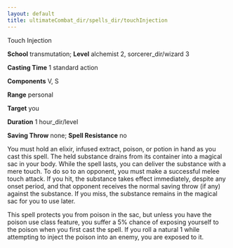 ```yaml
---
layout: default
title: ultimateCombat_dir/spells_dir/touchInjection
---
```

Touch Injection

**School** transmutation; **Level** alchemist 2, sorcerer_dir/wizard 3

**Casting Time** 1 standard action

**Components** V, S

**Range** personal

**Target** you

**Duration** 1 hour_dir/level

**Saving Throw** none; **Spell Resistance** no

You must hold an elixir, infused extract, poison, or potion in hand as you cast this spell. The held substance drains from its container into a magical sac in your body. While the spell lasts, you can deliver the substance with a mere touch. To do so to an opponent, you must make a successful melee touch attack. If you hit, the substance takes effect immediately, despite any onset period, and that opponent receives the normal saving throw (if any) against the substance. If you miss, the substance remains in the magical sac for you to use later.

This spell protects you from poison in the sac, but unless you have the poison use class feature, you suffer a 5% chance of exposing yourself to the poison when you first cast the spell. If you roll a natural 1 while attempting to inject the poison into an enemy, you are exposed to it.

